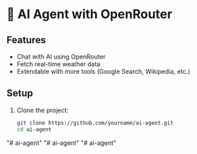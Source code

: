 # 🤖 AI Agent with OpenRouter

## Features
- Chat with AI using OpenRouter
- Fetch real-time weather data
- Extendable with more tools (Google Search, Wikipedia, etc.)

## Setup
1. Clone the project:
   ```bash
   git clone https://github.com/yourname/ai-agent.git
   cd ai-agent
"# ai-agent" 
"# ai-agent" 
"# ai-agent" 
